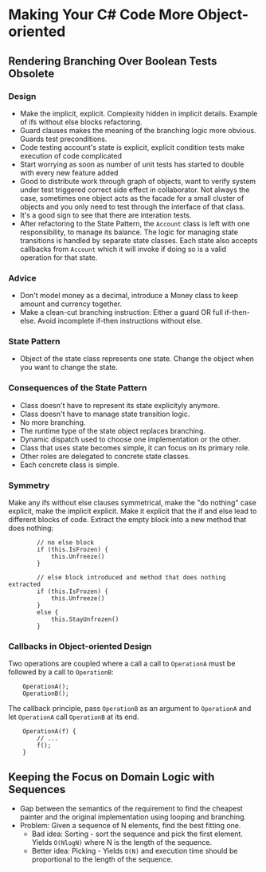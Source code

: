 # Making Your C# Code More Object-oriented

## Rendering Branching Over Boolean Tests Obsolete

### Design

- Make the implicit, explicit. Complexity hidden in implicit details. Example of ifs without else blocks refactoring.
- Guard clauses makes the meaning of the branching logic more obvious. Guards test preconditions.
- Code testing account's state is explicit, explicit condition tests make execution of code complicated
- Start worrying as soon as number of unit tests has started to double with every new feature added
- Good to distribute work through graph of objects, want to verify system under test triggered correct side effect in collaborator. Not always the case, sometimes one object acts as the facade for a small cluster of objects and you only need to test through the interface of that class.
- It's a good sign to see that there are interation tests.
- After refactoring to the State Pattern, the `Account` class is left with one responsibility, to manage its balance. The logic for managing state transitions is handled by separate state classes. Each state also accepts callbacks from `Account` which it will invoke if doing so is a valid operation for that state.

### Advice

- Don't model money as a decimal, introduce a Money class to keep amount and currency together.
- Make a clean-cut branching instruction: Either a guard OR full if-then-else. Avoid incomplete if-then instructions without else.

### State Pattern

- Object of the state class represents one state. Change the object when you want to change the state.

### Consequences of the State Pattern

- Class doesn't have to represent its state explicityly anymore.
- Class doesn't have to manage state transition logic.
- No more branching.
- The runtime type of the state object replaces branching.
- Dynamic dispatch used to choose one implementation or the other.
- Class that uses state becomes simple, it can focus on its primary role.
- Other roles are delegated to concrete state classes.
- Each concrete class is simple.

### Symmetry

Make any ifs without else clauses symmetrical, make the "do nothing" case explicit, make the implicit explicit. Make it explicit that the if and else lead to different blocks of code. Extract the empty block into a new method that does nothing:

```
		// no else block
		if (this.IsFrozen) {  
			this.Unfreeze()
		}
```

```	
		// else block introduced and method that does nothing extracted
		if (this.IsFrozen) {
			this.Unfreeze()
		}
		else {
			this.StayUnfrozen()
		}
```

### Callbacks in Object-oriented Design

Two operations are coupled where a call a call to `OperationA` must be followed by a call to `OperationB`:

```
	OperationA();
	OperationB();
```

The callback principle, pass `OperationB` as an argument to `OperationA` and let `OperationA` call `OperationB` at its end.

```
	OperationA(f) {
		// ...
		f();
	}
```

## Keeping the Focus on Domain Logic with Sequences

- Gap between the semantics of the requirement to find the cheapest painter and the original implementation using looping and branching.
- Problem: Given a sequence of N elements, find the best fitting one.
	- Bad idea: 	Sorting - sort the sequence and pick the first element. Yields `O(NlogN)` where N is the length of the sequence.
	- Better idea:	Picking - Yields `O(N)` and execution time should be proportional to the length of the sequence.
